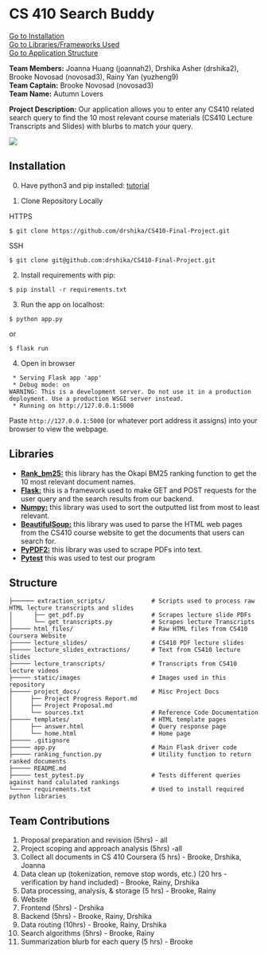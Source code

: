 # CS 410 Search Buddy

[Go to Installation](#installation)   
[Go to Libraries/Frameworks Used](#libraries)   
[Go to Application Structure](#structure)   

**Team Members:** Joanna Huang (joannah2), Drshika Asher (drshika2), Brooke Novosad (novosad3), Rainy Yan (yuzheng9)   
**Team Captain:** Brooke Novosad (novosad3)   
**Team Name:** Autumn Lovers   

**Project Description:** Our application allows you to enter any CS410 related search query to find the 10 most relevant course materials (CS410 Lecture Transcripts and Slides) with blurbs to match your query. 

![](https://github.com/drshika/CS410-Final-Project/blob/main/static/images/demo.gif)

## Installation
0. Have python3 and pip installed: [tutorial](https://packaging.python.org/en/latest/tutorials/installing-packages/)

1. Clone Repository Locally

HTTPS
```
$ git clone https://github.com/drshika/CS410-Final-Project.git
```
SSH
```
$ git clone git@github.com:drshika/CS410-Final-Project.git
```

2. Install requirements with pip:

```
$ pip install -r requirements.txt
```

3. Run the app on localhost:
```
$ python app.py
```
or 
```
$ flask run
```
4. Open in browser

```CS410-Final-Project git:(main) ✗ python3 app.py
 * Serving Flask app 'app'
 * Debug mode: on
WARNING: This is a development server. Do not use it in a production deployment. Use a production WSGI server instead.
 * Running on http://127.0.0.1:5000
```
Paste `http://127.0.0.1:5000` (or whatever port address it assigns) into your browser to view the webpage. 

## Libraries

- [**Rank_bm25:**](https://github.com/dorianbrown/rank_bm25) this library has the Okapi BM25 ranking function to get the 10 most relevant document names.
- [**Flask:**](https://flask.palletsprojects.com/en/3.0.x/) this is a framework used to make GET and POST requests for the user query and the search results from our backend.
- [**Numpy:**](https://pypi.org/project/numpy/) this library was used to sort the outputted list from most to least relevant.
- [**BeautifulSoup:**](https://pypi.org/project/beautifulsoup4/) this library was used to parse the HTML web pages from the CS410 course website to get the documents that users can search for. 
- [**PyPDF2:**](https://pypi.org/project/PyPDF2/) this library was used to scrape PDFs into text.
- [**Pytest**](https://docs.pytest.org/en/7.1.x/getting-started.html) this was used to test our program


## Structure 

```.
├────── extraction_scripts/             # Scripts used to process raw HTML lecture transcripts and slides
│      ├── get_pdf.py                   # Scrapes lecture slide PDFs
│      └── get_transcripts.py           # Scrapes lecture Transcripts
├───── html_files/                      # Raw HTML files from CS410 Coursera Website
├───── lecture_slides/                  # CS410 PDF lecture slides
├───── lecture_slides_extractions/      # Text from CS410 lecture slides
├───── lecture_transcripts/             # Transcripts from CS410 lecture videos
├───── static/images                    # Images used in this repository
├───── project_docs/                    # Misc Project Docs
│     ├── Project Progress Report.md
│     ├── Project Proposal.md
│     └── sources.txt                   # Reference Code Documentation
├───── templates/                       # HTML template pages       
│     ├── answer.html                   # Query response page
│     └── home.html                     # Home page
├───── .gitignore
├───── app.py                           # Main Flask driver code
├───── ranking_function.py              # Utility function to return ranked documents
├───── README.md
├───── test_pytest.py                   # Tests different queries against hand calulated rankings
└───── requirements.txt                 # Used to install required python libraries
```

## Team Contributions

1. Proposal preparation and revision (5hrs) - all
2. Project scoping and approach analysis (5hrs) -all
3. Collect all documents in CS 410 Coursera (5 hrs) - Brooke, Drshika, Joanna
4. Data clean up (tokenization, remove stop words, etc.) (20 hrs - verification by hand included) - Brooke, Rainy, Drshika
5. Data processing, analysis, & storage (5 hrs) - Brooke, Rainy
6. Website
7. Frontend (5hrs) - Drshika
8. Backend (5hrs) - Brooke, Rainy, Drshika
9. Data routing (10hrs) - Brooke, Rainy, Drshika
10. Search algorithms (5hrs) - Brooke, Rainy
11. Summarization blurb for each query (5 hrs) - Brooke
